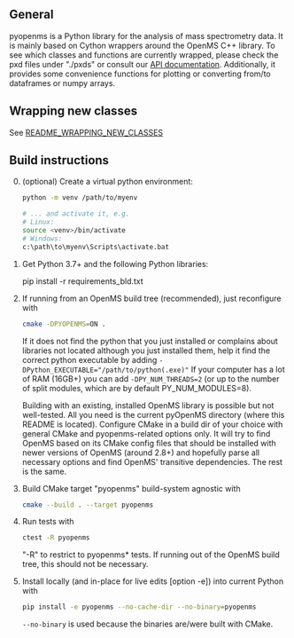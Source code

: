 General
-------

pyopenms is a Python library for the analysis of mass spectrometry data.
It is mainly based on Cython wrappers around the OpenMS C++ library. To see which classes and functions are
currently wrapped, please check the pxd files under "./pxds" or consult our
[API documentation](https://pyopenms.readthedocs.io/en/latest/apidocs/index.html).
Additionally, it provides some convenience functions for plotting or converting from/to dataframes or numpy arrays.

Wrapping new classes
--------------------

See [README_WRAPPING_NEW_CLASSES](./README_WRAPPING_NEW_CLASSES)

Build instructions
------------------

0. (optional) Create a virtual python environment:
    
    ```bash
    python -m venv /path/to/myenv
    
    # ... and activate it, e.g.
    # Linux:
    source <venv>/bin/activate
    # Windows:
    c:\path\to\myenv\Scripts\activate.bat
    ```
    
1. Get Python 3.7+ and the following Python libraries:
   
   pip install -r requirements_bld.txt

2. If running from an OpenMS build tree (recommended), just reconfigure with

   ```bash
   cmake -DPYOPENMS=ON .
   ```
   
   If it does not find the python that you just installed or complains about libraries not located although
   you just installed them, help it find the correct python executable by adding `-DPython_EXECUTABLE="/path/to/python(.exe)"`
   If your computer has a lot of RAM (16GB+) you can add `-DPY_NUM_THREADS=2`
   (or up to the number of split modules, which are by default PY_NUM_MODULES=8).

   Building with an existing, installed OpenMS library is possible but not well-tested. All you need is the current pyOpenMS
   directory (where this README is located). Configure CMake in a build dir of your choice with general CMake
   and pyopenms-related options only. It will try to find OpenMS based on its CMake config files that should be installed
   with newer versions of OpenMS (around 2.8+) and hopefully parse all necessary options and find OpenMS' transitive dependencies.
   The rest is the same.

4. Build CMake target "pyopenms" build-system agnostic with

   ```bash
   cmake --build . --target pyopenms
   ```

5. Run tests with

   ```bash
   ctest -R pyopenms
   ```

   "-R" to restrict to pyopenms* tests. If running out of the OpenMS build tree, this should not be necessary.

6. Install locally (and in-place for live edits [option -e]) into current Python with

   ```bash
   pip install -e pyopenms --no-cache-dir --no-binary=pyopenms
   ```
   
   `--no-binary` is used because the binaries are/were built with CMake.
